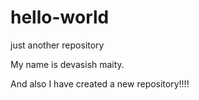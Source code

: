 # hello-world
just another repository
        
My name is devasish maity.


And also I have created a new repository!!!!
